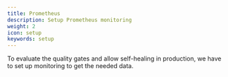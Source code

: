 ```yaml
---
title: Prometheus
description: Setup Prometheus monitoring
weight: 2
icon: setup
keywords: setup
---
```


To evaluate the quality gates and allow self-healing in production, we have to set up monitoring to get the needed data.


  
